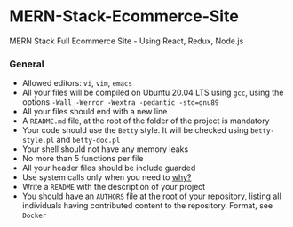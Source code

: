 # MERN-Stack-Ecommerce-Site
MERN Stack Full Ecommerce Site - Using  React, Redux, Node.js

### General
- Allowed editors: `vi`, `vim`, `emacs`  
- All your files will be compiled on Ubuntu 20.04 LTS using `gcc`, using the options `-Wall -Werror -Wextra -pedantic -std=gnu89`  
- All your files should end with a new line  
- A `README.md` file, at the root of the folder of the project is mandatory  
- Your code should use the `Betty` style. It will be checked using `betty-style.pl` and `betty-doc.pl`  
- Your shell should not have any memory leaks  
- No more than 5 functions per file  
- All your header files should be include guarded  
- Use system calls only when you need to [why?](https://www.quora.com/Why-are-system-calls-expensive-in-operating-systems)  
- Write a `README` with the description of your project  
- You should have an `AUTHORS` file at the root of your repository, listing all individuals having contributed content to the repository. Format, see `Docker`  
